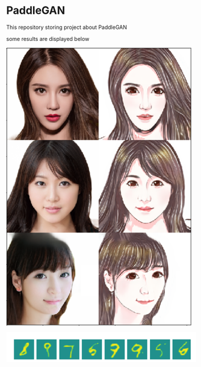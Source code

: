 # PaddleGAN
This repository storing project about PaddleGAN

some results are displayed below

![cartoon](https://github.com/thunderstudying/PaddleGAN/blob/master/pics/cartoon.png)

![number generation](https://github.com/thunderstudying/PaddleGAN/blob/master/pics/%E6%95%B0%E5%AD%97%E7%94%9F%E6%88%90.png)
